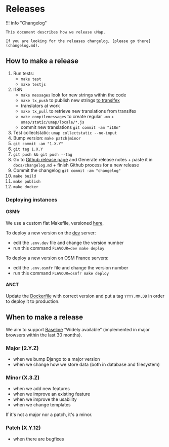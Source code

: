# Releases

!!! info "Changelog"

    This document describes how we release uMap.

    If you are looking for the releases changelog, [please go there](changelog.md).


## How to make a release

1. Run tests:
    - `make test`
    - `make testjs`
1. I18N
    - `make messages` look for new strings within the code
    - `make tx_push` to publish new strings [to transifex](https://app.transifex.com/openstreetmap/umap/dashboard/)
    - translators at work
    - `make tx_pull` to retrieve new translations from transifex
    - `make compilemessages` to create regular `.mo` + `umap/static/umap/locale/*.js`
    - commit new translations `git commit -am "i18n"`
2. Test collectstatic: `umap collectstatic --no-input`
2. Bump version: `make patch|minor`
3. `git commit -am "1.X.Y"`
4. `git tag 1.X.Y`
5. `git push && git push --tag`
6. Go to [Github release page](https://github.com/umap-project/umap/releases/new) and Generate release notes + paste it in `docs/changelog.md` + finish Github process for a new release
7. Commit the changelog `git commit -am "changelog"`
8. `make build`
9. `make publish`
10. `make docker`

### Deploying instances

#### OSMfr

We use a custom flat Makefile, versioned [here](https://github.com/umap-project/umap-deploy).

To deploy a new version on the [dev](https://dev.umap-project.org) server:

- edit the `.env.dev` file and change the version number
- run this command `FLAVOUR=dev make deploy`

To deploy a new version on OSM France servers:

- edit the `.env.osmfr` file and change the version number
- run this command `FLAVOUR=osmfr make deploy`

#### ANCT

Update the [Dockerfile](https://gitlab.com/incubateur-territoires/startups/donnees-et-territoires/umap-dsfr-moncomptepro/-/blob/main/Dockerfile?ref_type=heads) with correct version and put a tag `YYYY.MM.DD` in order to deploy it to production.


## When to make a release

We aim to support [Baseline](https://developer.mozilla.org/en-US/blog/baseline-evolution-on-mdn/) “Widely available” (implemented in major browsers within the last 30 months).

### Major (2.Y.Z)

* when we bump Django to a major version
* when we change how we store data (both in database and filesystem)

### Minor (X.3.Z)

* when we add new features
* when we improve an existing feature
* when we improve the usability
* when we change templates

If it's not a major nor a patch, it's a minor.

### Patch (X.Y.12)

* when there are bugfixes
